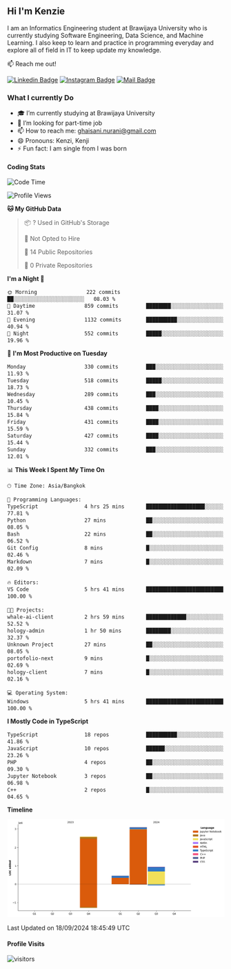 ## Hi I'm Kenzie


I am an Informatics Engineering student at Brawijaya University who is currently studying Software Engineering, Data Science, and Machine Learning. I also keep to learn and practice in programming everyday and explore all of field in IT to keep update my knowledge.

:mailbox: Reach me out!

[![Linkedin Badge](https://img.shields.io/badge/-Kenzie_Taqiyassar-0e76a8?style=flat&labelColor=0e76a8&logo=linkedin&logoColor=white)](https://www.linkedin.com/in/kenzie-taqiyassar-37458b1aa/) 
[![Instagram Badge](https://img.shields.io/badge/-@__kenziehh_-e84393?style=flat&labelColor=e84393&logo=instagram&logoColor=white)](https://www.instagram.com/_kenziehh/) 
[![Mail Badge](https://img.shields.io/badge/-ghaisani.nurani-c0392b?style=flat&labelColor=c0392b&logo=gmail&logoColor=white)](mailto:ghaisani.nurani@gmail.com)

### What I currently Do

- 🎓 I’m currently studying at Brawijaya University
- 💼 I’m looking for part-time job
- 📫 How to reach me: ghaisani.nurani@gmail.com
- 😄 Pronouns: Kenzi, Kenji
- ⚡ Fun fact: I am single from I was born

#### Coding Stats
<!--START_SECTION:waka-->
![Code Time](http://img.shields.io/badge/Code%20Time-697%20hrs%202%20mins-blue)

![Profile Views](http://img.shields.io/badge/Profile%20Views-0-blue)

**🐱 My GitHub Data** 

> 📦 ? Used in GitHub's Storage 
 > 
> 🚫 Not Opted to Hire
 > 
> 📜 14 Public Repositories 
 > 
> 🔑 0 Private Repositories 
 > 
**I'm a Night 🦉** 

```text
🌞 Morning                222 commits         ██░░░░░░░░░░░░░░░░░░░░░░░   08.03 % 
🌆 Daytime                859 commits         ████████░░░░░░░░░░░░░░░░░   31.07 % 
🌃 Evening                1132 commits        ██████████░░░░░░░░░░░░░░░   40.94 % 
🌙 Night                  552 commits         █████░░░░░░░░░░░░░░░░░░░░   19.96 % 
```
📅 **I'm Most Productive on Tuesday** 

```text
Monday                   330 commits         ███░░░░░░░░░░░░░░░░░░░░░░   11.93 % 
Tuesday                  518 commits         █████░░░░░░░░░░░░░░░░░░░░   18.73 % 
Wednesday                289 commits         ███░░░░░░░░░░░░░░░░░░░░░░   10.45 % 
Thursday                 438 commits         ████░░░░░░░░░░░░░░░░░░░░░   15.84 % 
Friday                   431 commits         ████░░░░░░░░░░░░░░░░░░░░░   15.59 % 
Saturday                 427 commits         ████░░░░░░░░░░░░░░░░░░░░░   15.44 % 
Sunday                   332 commits         ███░░░░░░░░░░░░░░░░░░░░░░   12.01 % 
```


📊 **This Week I Spent My Time On** 

```text
🕑︎ Time Zone: Asia/Bangkok

💬 Programming Languages: 
TypeScript               4 hrs 25 mins       ███████████████████░░░░░░   77.81 % 
Python                   27 mins             ██░░░░░░░░░░░░░░░░░░░░░░░   08.05 % 
Bash                     22 mins             ██░░░░░░░░░░░░░░░░░░░░░░░   06.52 % 
Git Config               8 mins              █░░░░░░░░░░░░░░░░░░░░░░░░   02.46 % 
Markdown                 7 mins              █░░░░░░░░░░░░░░░░░░░░░░░░   02.09 % 

🔥 Editors: 
VS Code                  5 hrs 41 mins       █████████████████████████   100.00 % 

🐱‍💻 Projects: 
whale-ai-client          2 hrs 59 mins       █████████████░░░░░░░░░░░░   52.52 % 
hology-admin             1 hr 50 mins        ████████░░░░░░░░░░░░░░░░░   32.37 % 
Unknown Project          27 mins             ██░░░░░░░░░░░░░░░░░░░░░░░   08.05 % 
portofolio-next          9 mins              █░░░░░░░░░░░░░░░░░░░░░░░░   02.69 % 
hology-client            7 mins              █░░░░░░░░░░░░░░░░░░░░░░░░   02.16 % 

💻 Operating System: 
Windows                  5 hrs 41 mins       █████████████████████████   100.00 % 
```

**I Mostly Code in TypeScript** 

```text
TypeScript               18 repos            ██████████░░░░░░░░░░░░░░░   41.86 % 
JavaScript               10 repos            ██████░░░░░░░░░░░░░░░░░░░   23.26 % 
PHP                      4 repos             ██░░░░░░░░░░░░░░░░░░░░░░░   09.30 % 
Jupyter Notebook         3 repos             ██░░░░░░░░░░░░░░░░░░░░░░░   06.98 % 
C++                      2 repos             █░░░░░░░░░░░░░░░░░░░░░░░░   04.65 % 
```



**Timeline**

![Lines of Code chart](https://raw.githubusercontent.com/kenziehh/kenziehh/master/assets/bar_graph.png)


 Last Updated on 18/09/2024 18:45:49 UTC
<!--END_SECTION:waka-->


#### Profile Visits

![visitors](https://visitor-badge.glitch.me/badge?page_id=kenziehh.kenziehh)





